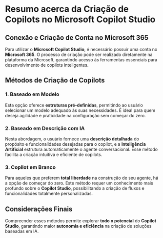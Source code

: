 # Resumo acerca da Criação de Copilots no Microsoft Copilot Studio  

## Conexão e Criação de Conta no Microsoft 365  
Para utilizar o **Microsoft Copilot Studio**, é necessário possuir uma conta no **Microsoft 365**. O processo de criação pode ser realizado diretamente na plataforma da Microsoft, garantindo acesso às ferramentas essenciais para desenvolvimento de copilots inteligentes.  

## Métodos de Criação de Copilots  

### 1. Baseado em Modelo  
Esta opção oferece **estruturas pré-definidas**, permitindo ao usuário selecionar um modelo adequado às suas necessidades. É ideal para quem deseja agilidade e praticidade na configuração sem começar do zero.  

### 2. Baseado em Descrição com IA  
Nesta abordagem, o usuário fornece uma **descrição detalhada** do propósito e funcionalidades desejadas para o copilot, e a **Inteligência Artificial** estrutura automaticamente o agente conversacional. Esse método facilita a criação intuitiva e eficiente de copilots.  

### 3. Copilot em Branco  
Para aqueles que preferem **total liberdade** na construção de seu agente, há a opção de começar do zero. Este método requer um conhecimento mais profundo sobre o **Copilot Studio**, possibilitando a criação de fluxos e funcionalidades totalmente personalizadas.  

## Considerações Finais  
Compreender esses métodos permite explorar **todo o potencial** do **Copilot Studio**, garantindo maior **autonomia e eficiência** na criação de soluções baseadas em IA.  
